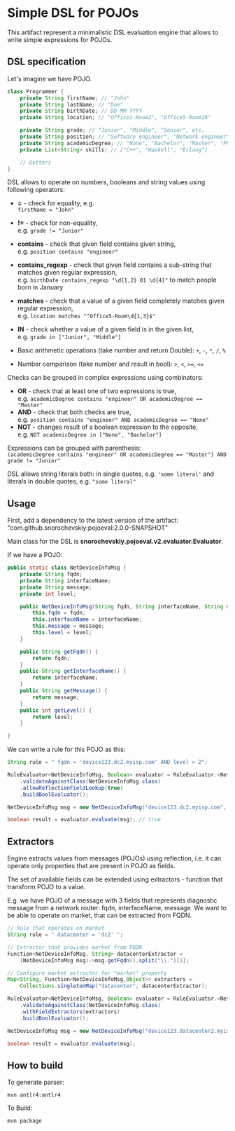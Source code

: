 Simple DSL for POJOs
====================

This artifact represent a minimalistic DSL evaluation engine that allows
to write simple expressions for POJOs.

DSL specification
-----------------

Let's imagine we have POJO.

```java
class Programmer {
    private String firstName; // "John"
    private String lastName; // "Doe"
    private String birthDate; // DD MM YYYY
    private String location; // "Office1-Room2", "Office5-Room19"

    private String grade; // "Junior", "Middle", "Senior", etc.
    private String position; // "Software engineer", "Network engineer", "Business analysts"
    private String academicDegree; // "None", "Bachelor", "Master", "PhD"
    private List<String> skills; // ["C++", "Haskell", "Erlang"]

    // Getters
}
```

DSL allows to operate on numbers, booleans and string values using following operators:

* **=** - check for equality, e.g. \
  `firstName = "John"`
* **!=** - check for non-equality, \
  e.g. `grade != "Junior"` 
* **contains** - check that given field contains given string, \
  e.g. `position contains "engineer"`
* **contains_regexp** - check that given field contains a sub-string that matches given regular expression, \
  e.g. `birthDate contains_regexp "\d{1,2} 01 \d{4}"` to match people born in January
* **matches** - check that a value of a given field completely matches given regular expression, \
  e.g. `location matches "^Office5-Room\d{1,3}$"`
* **IN** - check whether a value of a given field is in the given list, \
  e.g. `grade in ["Junior", "Middle"]`

* Basic arithmetic operations (take number and return Double): `+`, `-`, `*`, `/`, `%`
* Number comparison (take number and result in bool): `>`, `<`, `>=`, `<=`
  

Checks can be grouped in complex expressions using combinators:
* **OR** - check that at least one of two expressions is true, \
  e.g. `academicDegree contains "engineer" OR academicDegree == "Master"`
* **AND** - check that both checks are true, \
  e.g. `position contains "engineer" AND academicDegree == "None"`
 * **NOT** - changes result of a boolean expression to the opposite, \
   e.g. `NOT academicDegree in ["None", "Bachelor"]`

Expressions can be grouped with parenthesis: \
`(academicDegree contains "engineer" OR academicDegree == "Master") AND grade != "Junior"`

DSL allows string literals both: in single quotes, e.g. `'some literal'` and literals in double quotes, e.g. `"some literal"`

Usage
-----

First, add a dependency to the latest version of the artifact: "com.github.snorochevskiy:pojoeval:2.0.0-SNAPSHOT"

Main class for the DSL is **snorochevskiy.pojoeval.v2.evaluator.Evaluator**.

If we have a POJO:
```java
public static class NetDeviceInfoMsg {
    private String fqdn;
    private String interfaceName;
    private String message;
    private int level;

    public NetDeviceInfoMsg(String fqdn, String interfaceName, String message, int level) {
        this.fqdn = fqdn;
        this.interfaceName = interfaceName;
        this.message = message;
        this.level = level;
    }

    public String getFqdn() {
        return fqdn;
    }
    public String getInterfaceName() {
        return interfaceName;
    }
    public String getMessage() {
        return message;
    }
    public int getLevel() {
        return level;
    }

}
```

We can write a rule for this POJO as this:
```java
String rule = " fqdn = 'device123.dc2.myisp.com' AND level > 2";

RuleEvaluator<NetDeviceInfoMsg, Boolean> evaluator = RuleEvaluator.<NetDeviceInfoMsg>createForRule(rule)
    .validateAgainstClass(NetDeviceInfoMsg.class)
    .allowReflectionFieldLookup(true)
    .buildBoolEvaluator();

NetDeviceInfoMsg msg = new NetDeviceInfoMsg("device123.dc2.myisp.com", "Eth10", "Aaaaa! Panic !!!", 5);

boolean result = evaluator.evaluate(msg); // true
```


Extractors
----------

Engine extracts values from messages (POJOs) using reflection, i.e. it can operate only properties that are present in POJO as fields.

The set of available fields can be extended using extractors - function that transform POJO to a value.

E.g. we have POJO of a message with 3 fields that represents diagnostic message from a network router:
fqdn, interfaceName, message. We want to be able to operate on market, that can be extracted from FQDN.

```java
// Rule that operates on market
String rule = " datacenter = 'dc2' ";

// Extractor that provides market from FQDN
Function<NetDeviceInfoMsg, String> datacenterExtractor =
    (NetDeviceInfoMsg msg)->msg.getFqdn().split("\\.")[1];

// Configure market extractor for "market" property
Map<String, Function<NetDeviceInfoMsg,Object>> extractors =
    Collections.singletonMap("datacenter", datacenterExtractor);

RuleEvaluator<NetDeviceInfoMsg, Boolean> evaluator = RuleEvaluator.<NetDeviceInfoMsg>createForRule(rule)
    .validateAgainstClass(NetDeviceInfoMsg.class)
    .withFieldExtractors(extractors)
    .buildBoolEvaluator();

NetDeviceInfoMsg msg = new NetDeviceInfoMsg("device123.datacenter2.myisp.com", "Eth10", "Some message",3);

boolean result = evaluator.evaluate(msg);
```

How to build
------------

To generate parser:

```
mvn antlr4:antlr4
```

To Build:
```
mvn package
```
